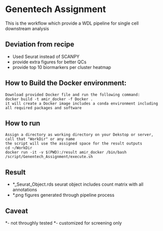 Genentech Assignment
========================================

This is the workflow which provide a WDL pipeline for single cell downstream analysis

## Deviation from recipe
 - Used Seurat instead of SCANPY
 - provide extra figures for better QCs
 - provide top 10 biormarkers per cluster heatmap

## How to Build the Docker environment:

    Download provided Docker file and run the following command:
    docker build -t amir_docker -f Docker .
    it will create a Docker image includes a conda environment including all required packages and software

## How to run
    Assign a directory as working directory on your Dekstop or server, call that "WorkDir" or any name
    the script will use the assigned space for the result outputs
    cd ~/WorkDir
    docker run -it -v $(PWD):/result amir_docker /bin/bash /script/Genentech_Assignment/execute.sh

## Result
  - *_Seurat_Object.rds seurat object includes count matrix with all annotations
  - *.png figures generated through pipeline process


## Caveat
 *- not throughly tested 
 *- customized for screening only


